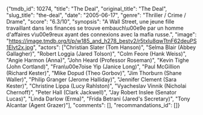 {"tmdb_id": 10274, "title": "The Deal", "original_title": "The Deal", "slug_title": "the-deal", "date": "2005-06-17", "genre": "Thriller / Crime / Drame", "score": "6.3/10", "synopsis": "A Wall Street, une jeune fille travaillant dans les finances se trouve embauch\u00e9e par un homme d'affaires v\u00e9reux ayant des connexions avec la mafia russe.", "image": "https://image.tmdb.org/t/p/w185_and_h278_bestv2/r5txIu8qwTtnF62deuPS1Elvt2x.jpg", "actors": ["Christian Slater (Tom Hanson)", "Selma Blair (Abbey Gallagher)", "Robert Loggia (Jared Tolson)", "Colm Feore (Hank Weiss)", "Angie Harmon (Anna)", "John Heard (Professor Roseman)", "Kevin Tighe (John Cortland)", "Fran\u00e7oise Yip (Janice Long)", "Paul McGillion (Richard Kester)", "Mike Dopud (Theo Gorbov)", "Jim Thorburn (Shane Waller)", "Philip Granger (Jerome Halliday)", "Jennifer Clement (Sara Kester)", "Christine Lippa (Lucy Rahlston)", "Vyacheslav Vinnik (Nicholai Chernoff)", "Peter Hall (Clark Jackwell)", "Jay Robert Inslee (Senator Lucas)", "Linda Darlow (Erma)", "Frida Betrani (Jared's Secretary)", "Tony Alcantar (Agent Grazer)"], "comments": [], "recommandations_id": []}